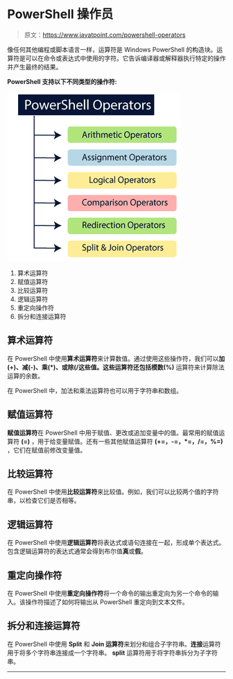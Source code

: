 # PowerShell 操作员

> 原文：<https://www.javatpoint.com/powershell-operators>

像任何其他编程或脚本语言一样，运算符是 Windows PowerShell 的构造块。运算符是可以在命令或表达式中使用的字符。它告诉编译器或解释器执行特定的操作并产生最终的结果。

**PowerShell 支持以下不同类型的操作符:**

![PowerShell Operators](img/fd93b60320373c3fd2ba41f20cf90966.png)

1.  算术运算符
2.  赋值运算符
3.  比较运算符
4.  逻辑运算符
5.  重定向操作符
6.  拆分和连接运算符

## 算术运算符

在 PowerShell 中使用**算术运算符**来计算数值。通过使用这些操作符，我们可以**加(+)、减(-)、乘(*)、**或**除(/**这些值。这些运算符还包括**模数(%)** 运算符来计算除法运算的余数。

在 PowerShell 中，加法和乘法运算符也可以用于字符串和数组。

## 赋值运算符

**赋值运算符**在 PowerShell 中用于赋值、更改或追加变量中的值。最常用的赋值运算符 **(=)** ，用于给变量赋值。还有一些其他赋值运算符 **(+=，-=，*=，/=，%=)** ，它们在赋值前修改变量值。

## 比较运算符

在 PowerShell 中使用**比较运算符**来比较值。例如，我们可以比较两个值的字符串，以检查它们是否相等。

## 逻辑运算符

在 PowerShell 中使用**逻辑运算符**将表达式或语句连接在一起，形成单个表达式。包含逻辑运算符的表达式通常会得到布尔值**真**或**假**。

## 重定向操作符

在 PowerShell 中使用**重定向操作符**将一个命令的输出重定向为另一个命令的输入。该操作符描述了如何将输出从 PowerShell 重定向到文本文件。

## 拆分和连接运算符

在 PowerShell 中使用 **Split** 和 **Join 运算符**来划分和组合子字符串。**连接**运算符用于将多个字符串连接成一个字符串。 **split** 运算符用于将字符串拆分为子字符串。

* * *